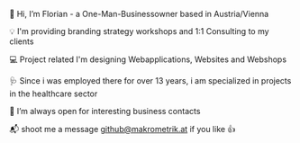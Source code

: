 👋  Hi, I’m Florian - a One-Man-Businessowner based in Austria/Vienna

💡 I'm providing branding strategy workshops and 1:1 Consulting to my clients 

💻 Project related I'm designing Webapplications, Websites and Webshops

🩺  Since i was employed there for over 13 years, i am specialized in projects in the healthcare sector
 
🤝 I’m always open for interesting business contacts


📬  shoot me a message github@makrometrik.at if you like 👍

